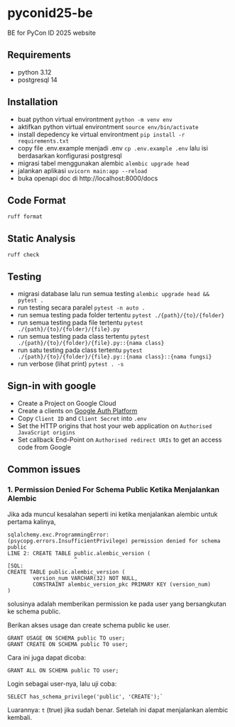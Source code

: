 # pyconid25-be
BE for PyCon ID 2025 website

## Requirements
- python 3.12
- postgresql 14

## Installation
- buat python virtual environtment `python -m venv env`
- aktifkan python virtual environtment `source env/bin/activate`
- install depedency ke virtual environtment `pip install -r requirements.txt`
- copy file .env.example menjadi .env `cp .env.example .env` lalu isi berdasarkan konfigurasi postgresql
- migrasi tabel menggunakan alembic `alembic upgrade head`
- jalankan aplikasi `uvicorn main:app --reload`
- buka openapi doc di http://localhost:8000/docs

## Code Format
`ruff format`

## Static Analysis
`ruff check`

## Testing
- migrasi database lalu run semua testing `alembic upgrade head && pytest .`
- run testing secara paralel `pytest -n auto .`
- run semua testing pada folder tertentu `pytest ./{path}/{to}/{folder}`
- run semua testing pada file tertentu `pytest ./{path}/{to}/{folder}/{file}.py`
- run semua testing pada class tertentu `pytest ./{path}/{to}/{folder}/{file}.py::{nama class}`
- run satu testing pada class tertentu `pytest ./{path}/{to}/{folder}/{file}.py::{nama class}::{nama fungsi}`
- run verbose (lihat print) `pytest . -s`

## Sign-in with google
- Create a Project on Google Cloud
- Create a clients on [Google Auth Platform](https://console.cloud.google.com/auth/clients)
- Copy `Client ID` and `Client Secret` into `.env`
- Set the HTTP origins that host your web application on `Authorised JavaScript origins`
- Set callback End-Point on `Authorised redirect URIs` to get an access code from Google

## Common issues
### 1. Permission Denied For Schema Public Ketika Menjalankan Alembic
Jika ada muncul kesalahan seperti ini ketika menjalankan alembic untuk pertama kalinya,
```
sqlalchemy.exc.ProgrammingError: (psycopg.errors.InsufficientPrivilege) permission denied for schema public
LINE 2: CREATE TABLE public.alembic_version (
                     ^
[SQL: 
CREATE TABLE public.alembic_version (
        version_num VARCHAR(32) NOT NULL, 
        CONSTRAINT alembic_version_pkc PRIMARY KEY (version_num)
)
```

solusinya adalah memberikan permission ke pada user yang bersangkutan ke schema public.

Berikan akses usage dan create schema public ke user.
```
GRANT USAGE ON SCHEMA public TO user;
GRANT CREATE ON SCHEMA public TO user;
```

Cara ini juga dapat dicoba:
```
GRANT ALL ON SCHEMA public TO user;
```

Login sebagai user-nya, lalu uji coba:
```
SELECT has_schema_privilege('public', 'CREATE');`
```

Luarannya: `t` (true) jika sudah benar. Setelah ini dapat menjalankan alembic kembali.
